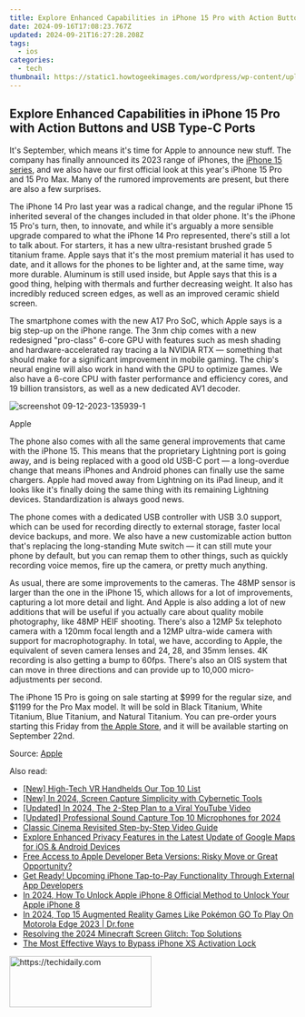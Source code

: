 ```yaml
---
title: Explore Enhanced Capabilities in iPhone 15 Pro with Action Buttons and USB Type-C Ports
date: 2024-09-16T17:08:23.767Z
updated: 2024-09-21T16:27:28.208Z
tags:
  - ios
categories:
  - tech
thumbnail: https://static1.howtogeekimages.com/wordpress/wp-content/uploads/2023/09/iphonepro.jpg
---
```


## Explore Enhanced Capabilities in iPhone 15 Pro with Action Buttons and USB Type-C Ports

It's September, which means it's time for Apple to announce new stuff. The company has finally announced its 2023 range of iPhones, the [iPhone 15 series](https://youtube-data.techidaily.com/approved-sound-strategies-tailoring-your-microphone-to-align-with-your-youtube-channel/), and we also have our first official look at this year's iPhone 15 Pro and 15 Pro Max. Many of the rumored improvements are present, but there are also a few surprises.

 The iPhone 14 Pro last year was a radical change, and the regular iPhone 15 inherited several of the changes included in that older phone. It's the iPhone 15 Pro's turn, then, to innovate, and while it's arguably a more sensible upgrade compared to what the iPhone 14 Pro represented, there's still a lot to talk about. For starters, it has a new ultra-resistant brushed grade 5 titanium frame. Apple says that it's the most premium material it has used to date, and it allows for the phones to be lighter and, at the same time, way more durable. Aluminum is still used inside, but Apple says that this is a good thing, helping with thermals and further decreasing weight. It also has incredibly reduced screen edges, as well as an improved ceramic shield screen.

 The smartphone comes with the new A17 Pro SoC, which Apple says is a big step-up on the iPhone range. The 3nm chip comes with a new redesigned "pro-class" 6-core GPU with features such as mesh shading and hardware-accelerated ray tracing a la NVIDIA RTX — something that should make for a significant improvement in mobile gaming. The chip's neural engine will also work in hand with the GPU to optimize games. We also have a 6-core CPU with faster performance and efficiency cores, and 19 billion transistors, as well as a new dedicated AV1 decoder.

![screenshot 09-12-2023-135939-1](https://static1.howtogeekimages.com/wordpress/wp-content/uploads/2023/09/screenshot-09-12-2023-135939-1.jpg) 

Apple

 The phone also comes with all the same general improvements that came with the iPhone 15\. This means that the proprietary Lightning port is going away, and is being replaced with a good old USB-C port — a long-overdue change that means iPhones and Android phones can finally use the same chargers. Apple had moved away from Lightning on its iPad lineup, and it looks like it's finally doing the same thing with its remaining Lightning devices. Standardization is always good news.

 The phone comes with a dedicated USB controller with USB 3.0 support, which can be used for recording directly to external storage, faster local device backups, and more. We also have a new customizable action button that's replacing the long-standing Mute switch — it can still mute your phone by default, but you can remap them to other things, such as quickly recording voice memos, fire up the camera, or pretty much anything.

 As usual, there are some improvements to the cameras. The 48MP sensor is larger than the one in the iPhone 15, which allows for a lot of improvements, capturing a lot more detail and light. And Apple is also adding a lot of new additions that will be useful if you actually care about quality mobile photography, like 48MP HEIF shooting. There's also a 12MP 5x telephoto camera with a 120mm focal length and a 12MP ultra-wide camera with support for macrophotography. In total, we have, according to Apple, the equivalent of seven camera lenses and 24, 28, and 35mm lenses. 4K recording is also getting a bump to 60fps. There's also an OIS system that can move in three directions and can provide up to 10,000 micro-adjustments per second.

 The iPhone 15 Pro is going on sale starting at $999 for the regular size, and $1199 for the Pro Max model. It will be sold in Black Titanium, White Titanium, Blue Titanium, and Natural Titanium. You can pre-order yours starting this Friday from [the Apple Store](https://www.apple.com/store/), and it will be available starting on September 22nd.

 Source: [Apple](https://www.apple.com/newsroom/2023/09/apple-unveils-iphone-15-pro-and-iphone-15-pro-max/)

<ins class="adsbygoogle"
     style="display:block"
     data-ad-format="autorelaxed"
     data-ad-client="ca-pub-7571918770474297"
     data-ad-slot="1223367746"></ins>

<ins class="adsbygoogle"
     style="display:block"
     data-ad-client="ca-pub-7571918770474297"
     data-ad-slot="8358498916"
     data-ad-format="auto"
     data-full-width-responsive="true"></ins>

<span class="atpl-alsoreadstyle">Also read:</span>
<div><ul>
<li><a href="https://some-techniques.techidaily.com/new-high-tech-vr-handhelds-our-top-10-list/"><u>[New] High-Tech VR Handhelds Our Top 10 List</u></a></li>
<li><a href="https://digital-screen-recording.techidaily.com/new-in-2024-screen-capture-simplicity-with-cybernetic-tools/"><u>[New] In 2024, Screen Capture Simplicity with Cybernetic Tools</u></a></li>
<li><a href="https://youtube-blog.techidaily.com/ed-in-2024-the-2-step-plan-to-a-viral-youtube-video/"><u>[Updated] In 2024, The 2-Step Plan to a Viral YouTube Video</u></a></li>
<li><a href="https://vp-tips.techidaily.com/updated-professional-sound-capture-top-10-microphones-for-2024/"><u>[Updated] Professional Sound Capture Top 10 Microphones for 2024</u></a></li>
<li><a href="https://youtube-sure.techidaily.com/ic-cinema-revisited-step-by-step-video-guide/"><u>Classic Cinema Revisited Step-by-Step Video Guide</u></a></li>
<li><a href="https://os-tips.techidaily.com/explore-enhanced-privacy-features-in-the-latest-update-of-google-maps-for-ios-and-android-devices/"><u>Explore Enhanced Privacy Features in the Latest Update of Google Maps for iOS & Android Devices</u></a></li>
<li><a href="https://os-tips.techidaily.com/free-access-to-apple-developer-beta-versions-risky-move-or-great-opportunity/"><u>Free Access to Apple Developer Beta Versions: Risky Move or Great Opportunity?</u></a></li>
<li><a href="https://os-tips.techidaily.com/get-ready-upcoming-iphone-tap-to-pay-functionality-through-external-app-developers/"><u>Get Ready! Upcoming iPhone Tap-to-Pay Functionality Through External App Developers</u></a></li>
<li><a href="https://sim-unlock.techidaily.com/in-2024-how-to-unlock-apple-iphone-8-official-method-to-unlock-your-apple-iphone-8-by-drfone-ios/"><u>In 2024, How To Unlock Apple iPhone 8 Official Method to Unlock Your Apple iPhone 8</u></a></li>
<li><a href="https://android-pokemon-go.techidaily.com/in-2024-top-15-augmented-reality-games-like-pokemon-go-to-play-on-motorola-edge-2023-drfone-by-drfone-virtual-android/"><u>In 2024, Top 15 Augmented Reality Games Like Pokémon GO To Play On Motorola Edge 2023 | Dr.fone</u></a></li>
<li><a href="https://android-pokemon-go.techidaily.com/resolving-the-2024-minecraft-screen-glitch-top-solutions/"><u>Resolving the 2024 Minecraft Screen Glitch: Top Solutions</u></a></li>
<li><a href="https://activate-lock.techidaily.com/the-most-effective-ways-to-bypass-iphone-xs-activation-lock-by-drfone-ios/"><u>The Most Effective Ways to Bypass iPhone XS Activation Lock</u></a></li>
</ul></div>

<!-- affiliate ads begin -->
<a href="https://aligracehair.sjv.io/c/5597632/2135398/19272" target="_top" id="2135398">
  <img src="//a.impactradius-go.com/display-ad/19272-2135398" border="0" alt="https://techidaily.com" width="250" height="90"/>
</a>
<img height="0" width="0" src="https://aligracehair.sjv.io/i/5597632/2135398/19272" style="position:absolute;visibility:hidden;" border="0" />
<!-- affiliate ads end -->

